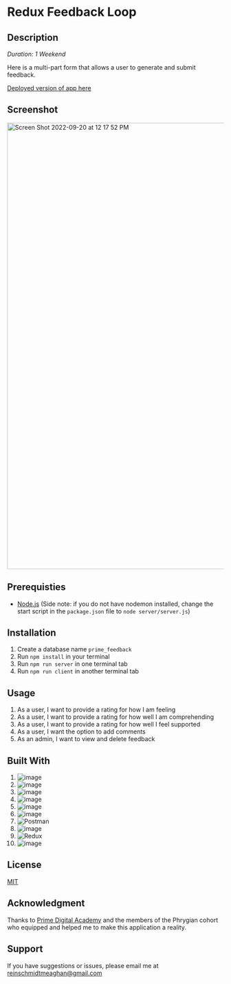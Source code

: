 # Redux Feedback Loop

## Description

*Duration: 1 Weekend*

Here is a multi-part form that allows a user to generate and submit feedback. 

[Deployed version of app here](https://stark-shelf-71740.herokuapp.com/#/)

## Screenshot

<img width="1035" alt="Screen Shot 2022-09-20 at 12 17 52 PM" src="https://user-images.githubusercontent.com/98852538/191323037-d65fe1cf-1671-4ce9-b960-51756f378b31.png">

## Prerequisties 

- [Node.js](https://nodejs.org/en/)
(Side note: if you do not have nodemon installed, change the start script in the `package.json` file to `node server/server.js`)

## Installation
1. Create a database name `prime_feedback`
2. Run `npm install` in your terminal
2. Run `npm run server` in one terminal tab
4. Run `npm run client` in another terminal tab

## Usage
1. As a user, I want to provide a rating for how I am feeling
2. As a user, I want to provide a rating for how well I am comprehending
3. As a user, I want to provide a rating for how well I feel supported
4. As a user, I want the option to add comments
5. As an admin, I want to view and delete feedback

## Built With

1. ![image](https://img.shields.io/badge/HTML5-E34F26?style=for-the-badge&logo=html5&logoColor=white)
2. ![image](https://img.shields.io/badge/CSS3-1572B6?style=for-the-badge&logo=css3&logoColor=white)
3. ![image](https://img.shields.io/badge/JavaScript-323330?style=for-the-badge&logo=javascript&logoColor=F7DF1E)
4. ![image](https://img.shields.io/badge/Node.js-339933?style=for-the-badge&logo=nodedotjs&logoColor=white)
5. ![image](https://img.shields.io/badge/Express.js-000000?style=for-the-badge&logo=express&logoColor=white)
6. ![image](https://img.shields.io/badge/postgres-%23316192.svg?style=for-the-badge&logo=postgresql&logoColor=white)
7. ![Postman](https://img.shields.io/badge/Postman-FF6C37?style=for-the-badge&logo=postman&logoColor=white)
8. ![image](https://img.shields.io/badge/react-%2320232a.svg?style=for-the-badge&logo=react&logoColor=%2361DAFB)
9. ![Redux](https://img.shields.io/badge/redux-%23593d88.svg?style=for-the-badge&logo=redux&logoColor=white)
10. ![image](https://img.shields.io/badge/MUI-%230081CB.svg?style=for-the-badge&logo=mui&logoColor=white)
   
## License
[MIT](https://choosealicense.com/licenses/mit/)

## Acknowledgment 

Thanks to [Prime Digital Academy](https://www.primeacademy.io/) and the members of the Phrygian cohort who equipped and helped me to make this application a reality.

## Support
If you have suggestions or issues, please email me at [reinschmidtmeaghan@gmail.com](mailto:reinschmidtmeaghan@gmail.com)

